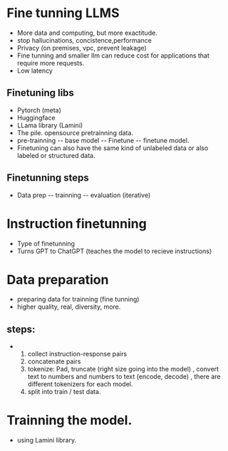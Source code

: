 # Fine tunning LLMS
*  More data and computing, but more exactitude.
*  stop hallucinations, concistence,performance
*  Privacy (on premises, vpc, prevent leakage)
*  Fine tunning and smaller llm can reduce cost for applications that require more requests.
*  Low latency
## Finetuning libs
* Pytorch (meta)
* Huggingface
* LLama library (Lamini)
* The pile. opensource pretrainning data.
* pre-trainning -- base model -- Finetune -- finetune model.
* Finetuning can also have the same kind of unlabeled data  or also labeled or structured data.
## Finetunning steps
* Data prep -- trainning -- evaluation (iterative)

# Instruction finetunning
* Type of finetunning
* Turns GPT to ChatGPT (teaches the model to recieve instructions)

# Data preparation
* preparing data for trainning (fine tunning)
* higher quality, real, diversity, more.
## steps:
* 1. collect instruction-response pairs
  2. concatenate pairs
  3. tokenize: Pad, truncate (right size going into the model) , convert text to numbers and numbers to text (encode, decode) , there are different tokenizers for each model. 
  4. split into train / test data.
 
# Trainning the model. 
* using Lamini library.


  


